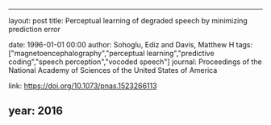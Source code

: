 ---
layout: post
title: Perceptual learning of degraded speech by minimizing prediction error

date: 1996-01-01 00:00
author: Sohoglu, Ediz and Davis, Matthew H
tags: ["magnetoencephalography","perceptual learning","predictive coding","speech perception","vocoded speech"]
journal: Proceedings of the National Academy of Sciences of the United States of America

link: https://doi.org/10.1073/pnas.1523266113

year: 2016
----